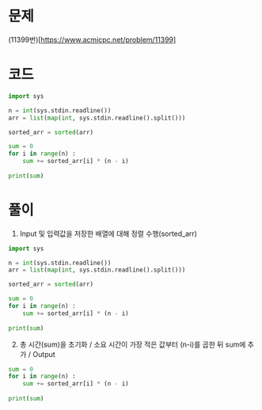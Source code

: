 # 문제
(11399번)[https://www.acmicpc.net/problem/11399]

# 코드
```python
import sys

n = int(sys.stdin.readline())
arr = list(map(int, sys.stdin.readline().split()))

sorted_arr = sorted(arr)

sum = 0
for i in range(n) :
    sum += sorted_arr[i] * (n - i)
    
print(sum)
```

# 풀이
1. Input 및 입력값을 저장한 배열에 대해 정렬 수행(sorted_arr)  
```python
import sys

n = int(sys.stdin.readline())
arr = list(map(int, sys.stdin.readline().split()))

sorted_arr = sorted(arr)

sum = 0
for i in range(n) :
    sum += sorted_arr[i] * (n - i)
    
print(sum)
```

2. 총 시간(sum)을 초기화 / 소요 시간이 가장 적은 값부터 (n-i)를 곱한 뒤 sum에 추가 / Output
```python
sum = 0
for i in range(n) :
    sum += sorted_arr[i] * (n - i)
    
print(sum)
```
